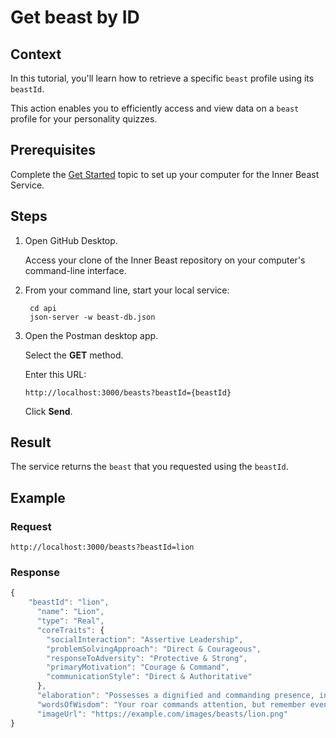 # Get beast by ID

## Context

In this tutorial, you'll learn how to retrieve a specific `beast` profile using its `beastId`.

This action enables you to efficiently access and view data on a `beast` profile for your personality quizzes.

## Prerequisites

Complete the [Get Started](../overview/get-started.md) topic to set up your computer for the Inner Beast Service.

## Steps

1. Open GitHub Desktop.

    Access your clone of the Inner Beast repository on your computer's command-line interface.

2. From your command line, start your local service:

   ```shell
    cd api
    json-server -w beast-db.json
   ```

3. Open the Postman desktop app.  

   Select the **GET** method.
  
   Enter this URL:  

    ```shell
    http://localhost:3000/beasts?beastId={beastId}
    ```

    Click **Send**.

## Result

The service returns the `beast` that you requested using the `beastId`.

## Example

### Request

```shell
http://localhost:3000/beasts?beastId=lion
```

### Response

```js
{
    "beastId": "lion",
      "name": "Lion",
      "type": "Real",
      "coreTraits": {
        "socialInteraction": "Assertive Leadership",
        "problemSolvingApproach": "Direct & Courageous",
        "responseToAdversity": "Protective & Strong",
        "primaryMotivation": "Courage & Command",
        "communicationStyle": "Direct & Authoritative"
      },
      "elaboration": "Possesses a dignified and commanding presence, inspiring respect and naturally taking charge.",
      "wordsOfWisdom": "Your roar commands attention, but remember even the king of the jungle needs to listen to the whispers of the savanna to truly lead.",
      "imageUrl": "https://example.com/images/beasts/lion.png"
}
```
